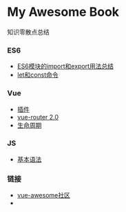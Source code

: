 # My Awesome Book

知识零散点总结

### ES6

* [ES6模块的import和export用法总结](/chapter1.md)
* [let和const命令](/letconst.md)

### Vue

* [插件](/vue-.md)
* [vue-router 2.0](/vue-router-2.o.md)
* [生命周期](/.md.md)

### JS

* [基本语法](/js-.md)

### 链接

* [vue-awesome社区](https://github.com/vuejs/awesome-vue)
* 



